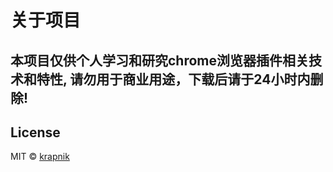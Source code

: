 # 关于项目
## 本项目仅供个人学习和研究chrome浏览器插件相关技术和特性, 请勿用于商业用途，下载后请于24小时内删除! 

## License

MIT © [krapnik](https://github.com/krapnikkk)
